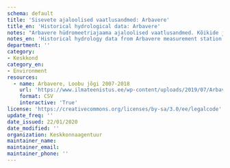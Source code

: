 ```yaml
---
schema: default
title: 'Sisevete ajaloolised vaatlusandmed: Arbavere'
title_en: 'Historical hydrological data: Arbavere'
notes: "Arbavere hüdromeetriajaama ajaloolised vaatlusandmed. Kõikide jaamade andmed on Riigi Ilmateenistuse <a href=\"http://www.ilmateenistus.ee/siseveed/ajaloolised-vaatlusandmed/\">kodulehelt</a> tasuta kõigile kättesaadavad. Arvutatud on pikaajalised keskmised ja ajaloolised maksimaalsed/minimaalsed vooluhulgad."
notes_en: 'Historical hydrology data from Arbavere measurement station.'
department: ''
category:
- Keskkond
category_en:
- Environment
resources:
  - name: Arbavere, Loobu jõgi 2007-2018
    url: 'https://www.ilmateenistus.ee/wp-content/uploads/2019/07/Arbavere-2007-2018.csv'
    format: CSV
    interactive: 'True'
license: 'https://creativecommons.org/licenses/by-sa/3.0/ee/legalcode'
update_freq: ''
date_issued: 22/01/2020
date_modified: ''
organization: Keskkonnaagentuur
maintainer_name: 
maintainer_email:
maintainer_phone: ''
---
```

